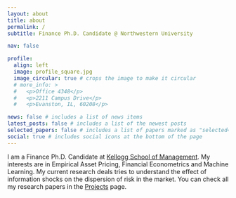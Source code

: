 ```yaml
---
layout: about
title: about
permalink: /
subtitle: Finance Ph.D. Candidate @ Northwestern University

nav: false

profile:
  align: left
  image: profile_square.jpg
  image_circular: true # crops the image to make it circular
  # more_info: >
  #   <p>Office 4348</p>
  #   <p>2211 Campus Drive</p>
  #   <p>Evanston, IL, 60208</p>

news: false # includes a list of news items
latest_posts: false # includes a list of the newest posts
selected_papers: false # includes a list of papers marked as "selected={true}"
social: true # includes social icons at the bottom of the page
---
```


I am a Finance Ph.D. Candidate at [Kellogg School of Management](https://www.kellogg.northwestern.edu/doctoral/academicexperience/current_students.aspx). My interests are in Empirical Asset Pricing, Financial Econometrics and Machine Learning. My current research deals tries to understand the effect of information shocks on the dispersion of risk in the market. You can check all my research papers in the [Projects](/projects/) page.
